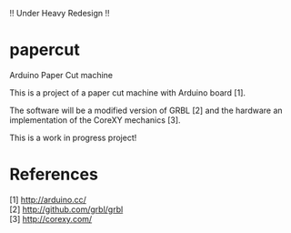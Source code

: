 !! Under Heavy Redesign !!

papercut
========

Arduino Paper Cut machine

This is a project of a paper cut machine with Arduino board [1].

The software will be a modified version of GRBL [2] and the hardware an implementation of the CoreXY mechanics [3].

This is a work in progress project!

References 
==========
[1] http://arduino.cc/  
[2] http://github.com/grbl/grbl  
[3] http://corexy.com/  

